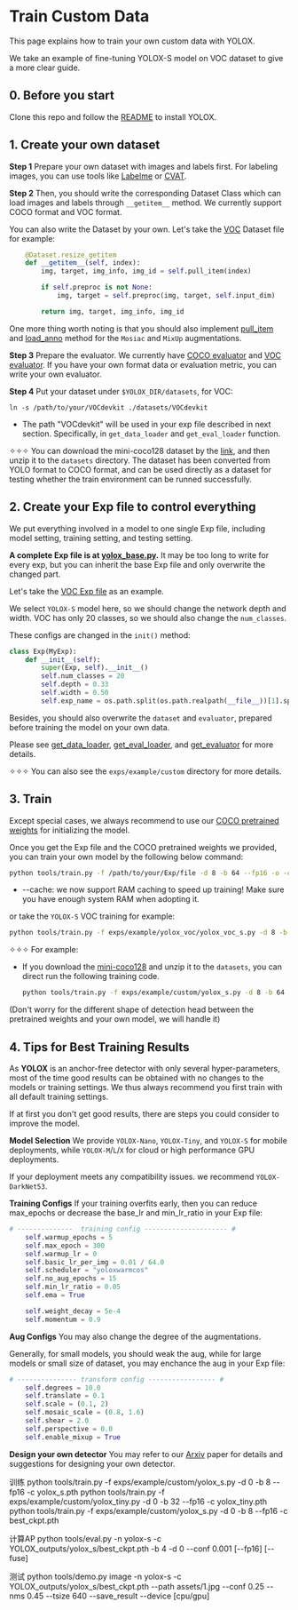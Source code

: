 # Train Custom Data

This page explains how to train your own custom data with YOLOX.

We take an example of fine-tuning YOLOX-S model on VOC dataset to give a more clear guide.

## 0. Before you start
Clone this repo and follow the [README](https://github.com/Megvii-BaseDetection/YOLOX/blob/main/README.md) to install YOLOX.

## 1. Create your own dataset
**Step 1** Prepare your own dataset with images and labels first. For labeling images, you can use tools like [Labelme](https://github.com/wkentaro/labelme) or [CVAT](https://github.com/openvinotoolkit/cvat).

**Step 2** Then, you should write the corresponding Dataset Class which can load images and labels through `__getitem__` method. We currently support COCO format and VOC format.

You can also write the Dataset by your own. Let's take the [VOC](https://github.com/Megvii-BaseDetection/YOLOX/blob/main/yolox/data/datasets/voc.py#L151) Dataset file for example:
```python
    @Dataset.resize_getitem
    def __getitem__(self, index):
        img, target, img_info, img_id = self.pull_item(index)

        if self.preproc is not None:
            img, target = self.preproc(img, target, self.input_dim)

        return img, target, img_info, img_id
```

One more thing worth noting is that you should also implement [pull_item](https://github.com/Megvii-BaseDetection/YOLOX/blob/main/yolox/data/datasets/voc.py#L129) and [load_anno](https://github.com/Megvii-BaseDetection/YOLOX/blob/main/yolox/data/datasets/voc.py#L121) method for the `Mosiac` and `MixUp` augmentations.

**Step 3** Prepare the evaluator. We currently have [COCO evaluator](https://github.com/Megvii-BaseDetection/YOLOX/blob/main/yolox/evaluators/coco_evaluator.py) and [VOC evaluator](https://github.com/Megvii-BaseDetection/YOLOX/blob/main/yolox/evaluators/voc_evaluator.py).
If you have your own format data or evaluation metric, you can write your own evaluator.

**Step 4** Put your dataset under `$YOLOX_DIR/datasets`, for VOC:

```shell
ln -s /path/to/your/VOCdevkit ./datasets/VOCdevkit
```
* The path "VOCdevkit" will be used in your exp file described in next section. Specifically, in `get_data_loader` and `get_eval_loader` function.

✧✧✧ You can download the mini-coco128 dataset by the [link](https://drive.google.com/file/d/16N3u36ycNd70m23IM7vMuRQXejAJY9Fs/view?usp=sharing), and then unzip it to the `datasets` directory. The dataset has been converted from YOLO format to COCO format, and can be used directly as a dataset for testing whether the train environment can be runned successfully.

## 2. Create your Exp file to control everything
We put everything involved in a model to one single Exp file, including model setting, training setting, and testing setting.

**A complete Exp file is at [yolox_base.py](https://github.com/Megvii-BaseDetection/YOLOX/blob/main/yolox/exp/base_exp.py).** It may be too long to write for every exp, but you can inherit the base Exp file and only overwrite the changed part.

Let's take the [VOC Exp file](https://github.com/Megvii-BaseDetection/YOLOX/blob/main/exps/example/yolox_voc/yolox_voc_s.py) as an example.

We select `YOLOX-S` model here, so we should change the network depth and width. VOC has only 20 classes, so we should also change the `num_classes`.

These configs are changed in the `init()` method:
```python
class Exp(MyExp):
    def __init__(self):
        super(Exp, self).__init__()
        self.num_classes = 20
        self.depth = 0.33
        self.width = 0.50
        self.exp_name = os.path.split(os.path.realpath(__file__))[1].split(".")[0]
```

Besides, you should also overwrite the `dataset` and `evaluator`, prepared before training the model on your own data.

Please see [get_data_loader](https://github.com/Megvii-BaseDetection/YOLOX/blob/main/exps/example/yolox_voc/yolox_voc_s.py#L20), [get_eval_loader](https://github.com/Megvii-BaseDetection/YOLOX/blob/main/exps/example/yolox_voc/yolox_voc_s.py#L82), and [get_evaluator](https://github.com/Megvii-BaseDetection/YOLOX/blob/main/exps/example/yolox_voc/yolox_voc_s.py#L113) for more details.

✧✧✧ You can also see the `exps/example/custom` directory for more details.

## 3. Train
Except special cases, we always recommend to use our [COCO pretrained weights](https://github.com/Megvii-BaseDetection/YOLOX/blob/main/README.md) for initializing the model.

Once you get the Exp file and the COCO pretrained weights we provided, you can train your own model by the following below command:
```bash
python tools/train.py -f /path/to/your/Exp/file -d 8 -b 64 --fp16 -o -c /path/to/the/pretrained/weights [--cache]
```
* --cache: we now support RAM caching to speed up training! Make sure you have enough system RAM when adopting it. 

or take the `YOLOX-S` VOC training for example:
```bash
python tools/train.py -f exps/example/yolox_voc/yolox_voc_s.py -d 8 -b 64 --fp16 -o -c /path/to/yolox_s.pth [--cache]
```

✧✧✧ For example:
- If you download the [mini-coco128](https://drive.google.com/file/d/16N3u36ycNd70m23IM7vMuRQXejAJY9Fs/view?usp=sharing) and unzip it to the `datasets`, you can direct run the following training code.
    ```bash
    python tools/train.py -f exps/example/custom/yolox_s.py -d 8 -b 64 --fp16 -o -c /path/to/yolox_s.pth
    ```

(Don't worry for the different shape of detection head between the pretrained weights and your own model, we will handle it)

## 4. Tips for Best Training Results

As **YOLOX** is an anchor-free detector with only several hyper-parameters, most of the time good results can be obtained with no changes to the models or training settings.
We thus always recommend you first train with all default training settings.

If at first you don't get good results, there are steps you could consider to improve the model.

**Model Selection** We provide `YOLOX-Nano`, `YOLOX-Tiny`, and `YOLOX-S` for mobile deployments, while `YOLOX-M`/`L`/`X` for cloud or high performance GPU deployments.

If your deployment meets any compatibility issues. we recommend `YOLOX-DarkNet53`.

**Training Configs** If your training overfits early, then you can reduce max\_epochs or decrease the base\_lr and min\_lr\_ratio in your Exp file:

```python
# --------------  training config --------------------- #
    self.warmup_epochs = 5
    self.max_epoch = 300
    self.warmup_lr = 0
    self.basic_lr_per_img = 0.01 / 64.0
    self.scheduler = "yoloxwarmcos"
    self.no_aug_epochs = 15
    self.min_lr_ratio = 0.05
    self.ema = True

    self.weight_decay = 5e-4
    self.momentum = 0.9
```

**Aug Configs** You may also change the degree of the augmentations.

Generally, for small models, you should weak the aug, while for large models or small size of dataset, you may enchance the aug in your Exp file:
```python
# --------------- transform config ----------------- #
    self.degrees = 10.0
    self.translate = 0.1
    self.scale = (0.1, 2)
    self.mosaic_scale = (0.8, 1.6)
    self.shear = 2.0
    self.perspective = 0.0
    self.enable_mixup = True
```

**Design your own detector** You may refer to our [Arxiv](https://arxiv.org/abs/2107.08430) paper for details and suggestions for designing your own detector.


训练
python tools/train.py -f exps/example/custom/yolox_s.py -d 0 -b 8 --fp16 -c yolox_s.pth
python tools/train.py -f exps/example/custom/yolox_tiny.py -d 0 -b 32 --fp16 -c yolox_tiny.pth
python tools/train.py -f exps/example/custom/yolox_s.py -d 0 -b 8 --fp16 -c best_ckpt.pth

计算AP
python tools/eval.py -n  yolox-s -c YOLOX_outputs/yolox_s/best_ckpt.pth -b 4 -d 0 --conf 0.001 [--fp16] [--fuse]

测试
python tools/demo.py image -n yolox-s -c YOLOX_outputs/yolox_s/best_ckpt.pth --path assets/1.jpg --conf 0.25 --nms 0.45 --tsize 640 --save_result --device [cpu/gpu]